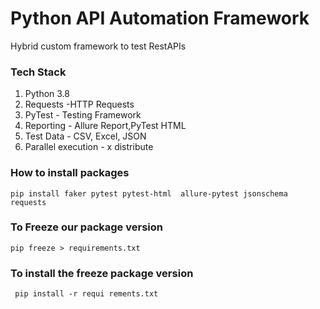 # Python API Automation Framework
Hybrid custom framework to test RestAPIs

### Tech Stack
1. Python 3.8
2. Requests -HTTP Requests
3. PyTest - Testing Framework
4. Reporting - Allure Report,PyTest HTML
5. Test Data - CSV, Excel, JSON
6. Parallel execution - x distribute

### How to install packages
 `` pip install faker pytest pytest-html  allure-pytest jsonschema requests
 ``
 
### To Freeze our package version
``pip freeze > requirements.txt``

### To install the freeze package version
`` pip install -r requi rements.txt``